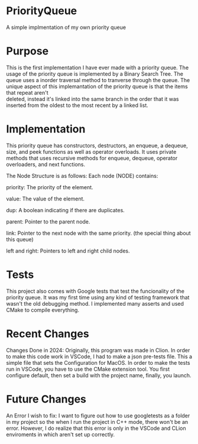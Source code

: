 # PriorityQueue
A simple implmentation of my own priority queue

# Purpose
This is the first implementation I have ever made with a priority queue. The usage of the priority queue is implemented by a Binary Search Tree. The queue uses a inorder traversal method to tranverse through the queue. The unique aspect of this 
implemantation of the priority queue is that the items that repeat aren't  
deleted, instead it's linked into the same branch in the order that it was 
inserted from the oldest to the most recent by a linked list. 

# Implementation
This priority queue has constructors, destructors, an enqueue, a dequeue, size, and peek functions as well as operator overloads. It uses private methods that uses recursive methods for enqueue, dequeue, operator overloaders, and next functions. 

The Node Structure is as follows: 
Each node (NODE) contains:

priority: The priority of the element.

value: The value of the element.

dup: A boolean indicating if there are duplicates.

parent: Pointer to the parent node.

link: Pointer to the next node with the same priority. (the special thing about this queue)

left and right: Pointers to left and right child nodes.

# Tests
This project also comes with Google tests that test the funcionality of the priority queue. It was my first time using any kind of testing
framework that wasn't the old debugging method. I implemented many asserts and used CMake to compile everything.

# Recent Changes
Changes Done in 2024:
Originally, this program was made in Clion. 
In order to make this code work in VSCode, I had to make a json pre-tests file. This a simple file that sets the Configuration for MacOS. In order to make the tests run in VSCode, you have to use the CMake extension tool. You first configure default, then set a build with the project name, finally, you launch. 

# Future Changes
An Error I wish to fix: I want to figure out how to use googletests as a folder in my project so the when I run the project in C++ mode, there won't be an error. However, I do realize that this error is only in the VSCode and CLion enviroments in which aren't set up correctly.
